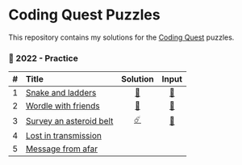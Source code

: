 # Coding Quest Puzzles

This repository contains my solutions for the [Coding Quest](https://codingquest.io) puzzles.

### 🧩 2022 - Practice
| # | Title                                                                   | Solution                                                                                        | Input                                                                                             |
|--:|:------------------------------------------------------------------------|:----------------------------------------------------------------------------------------------: |:-------------------------------------------------------------------------------------------------:|
| 1 | [Snake and ladders        ](https://codingquest.io/problem/13)    | [🐍](https://github.com/baptistecottier/coding-quest/blob/main/events/practice_2022/day_01/solver_01.py) | [📗](https://github.com/baptistecottier/coding-quest/blob/main/events/practice_2022/day_01/user_input_01.txt)
| 2 | [Wordle with friends      ](https://codingquest.io/problem/14)    | [🎰](https://github.com/baptistecottier/coding-quest/blob/main/events/practice_2022/day_02/solver_02.py) | [📗](https://github.com/baptistecottier/coding-quest/blob/main/events/practice_2022/day_02/user_input_02.txt)
| 3 | [Survey an asteroid belt  ](https://codingquest.io/problem/15)    | [☄️](https://github.com/baptistecottier/coding-quest/blob/main/events/practice_2022/day_03/solver_03.py) | [📗](https://github.com/baptistecottier/coding-quest/blob/main/events/practice_2022/day_03/user_input_03.txt)
| 4 | [Lost in transmission     ](https://codingquest.io/problem/16)    | 
| 5 | [Message from afar        ](https://codingquest.io/problem/17)    | 
